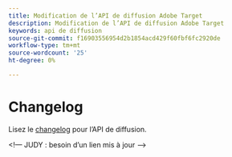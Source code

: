 ```yaml
---
title: Modification de l’API de diffusion Adobe Target
description: Modification de l’API de diffusion Adobe Target
keywords: api de diffusion
source-git-commit: f16903556954d2b1854acd429f60fbf6fc2920de
workflow-type: tm+mt
source-wordcount: '25'
ht-degree: 0%

---
```



# Changelog

Lisez le [changelog](https://experienceleague.adobe.com/docs/target/using/implement-target/server-side/releases-server-side.html) pour l’API de diffusion.

&lt;!— JUDY : besoin d’un lien mis à jour —>